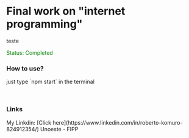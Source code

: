 <h1> Final work on "internet programming" </h1>
<p>teste</P>
<span style="color: green"> Status: Completed </span>

<h3> How to use? </h3>
<p> just type `npm start` in the terminal </p>
<br/>

<h3> Links </h3>
My Linkdin: [Click here](https://www.linkedin.com/in/roberto-komuro-824912354/)
<span> Unoeste - FIPP </span>